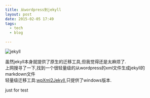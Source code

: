 ```yaml
---
title: 从wordpress到jekyll
layout: post
date: 2015-02-05 17:49
tags:
  - tech
  - blog
  
---
```


![jekyll](http://jekyllrb.com/img/logo-2x.png)

虽然jekyll本身就提供了原生的迁移工具,但我觉得还是太麻烦了.  
上网搜寻了一下,找到一个很轻量级的从wordpress的xml文件生成jekyll的markdown文件  
轻量级迁移工具:[wpXml2Jekyll](https://github.com/theaob/wpXml2Jekyll),只提供了windows版本.

  
just for test